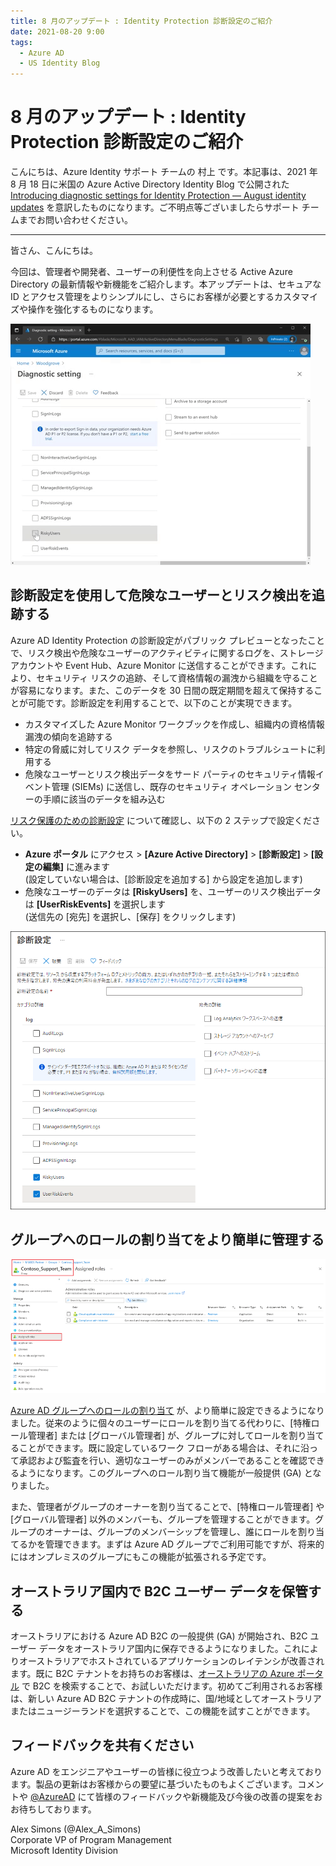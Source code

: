```yaml
---
title: 8 月のアップデート : Identity Protection 診断設定のご紹介
date: 2021-08-20 9:00
tags:
  - Azure AD
  - US Identity Blog
---
```


# 8 月のアップデート : Identity Protection 診断設定のご紹介

こんにちは、Azure Identity サポート チームの 村上 です。本記事は、2021 年 8 月 18 日に米国の Azure Active Directory Identity Blog で公開された [Introducing diagnostic settings for Identity Protection — August identity updates](https://techcommunity.microsoft.com/t5/azure-active-directory-identity/introducing-diagnostic-settings-for-identity-protection-august/ba-p/2464365) を意訳したものになります。ご不明点等ございましたらサポート チームまでお問い合わせください。

----

皆さん、こんにちは。

今回は、管理者や開発者、ユーザーの利便性を向上させる Active Azure Directory の最新情報や新機能をご紹介します。本アップデートは、セキュアな ID とアクセス管理をよりシンプルにし、さらにお客様が必要とするカスタマイズや操作を強化するものになります。

![](./introducing-diagnostic-settings-for-identity-protection-august/gif_for_demo.gif)

## 診断設定を使用して危険なユーザーとリスク検出を追跡する

Azure AD Identity Protection の診断設定がパブリック プレビューとなったことで、リスク検出や危険なユーザーのアクティビティに関するログを、ストレージ アカウントや Event Hub、Azure Monitor に送信することができます。これにより、セキュリティ リスクの追跡、そして資格情報の漏洩から組織を守ることが容易になります。また、このデータを 30 日間の既定期間を超えて保持することが可能です。診断設定を利用することで、以下のことが実現できます。

- カスタマイズした Azure Monitor ワークブックを作成し、組織内の資格情報漏洩の傾向を追跡する
- 特定の脅威に対してリスク データを参照し、リスクのトラブルシュートに利用する
- 危険なユーザーとリスク検出データをサード パーティのセキュリティ情報イベント管理 (SIEMs) に送信し、既存のセキュリティ オペレーション センターの手順に該当のデータを組み込む

[リスク保護のための診断設定](https://docs.microsoft.com/ja-jp/azure/azure-monitor/essentials/diagnostic-settings?tabs=CMD) について確認し、以下の 2 ステップで設定ください。

- **Azure ポータル** にアクセス > **[Azure Active Directory]** > **[診断設定]** > **[設定の編集]** に進みます  
(設定していない場合は、[診断設定を追加する] から設定を追加します)
- 危険なユーザーのデータは **[RiskyUsers]** を、ユーザーのリスク検出データは **[UserRiskEvents]** を選択します  
(送信先の  [宛先] を選択し、[保存] をクリックします)

![](./introducing-diagnostic-settings-for-identity-protection-august/AssignRolesToGroups.png)

## グループへのロールの割り当てをより簡単に管理する

![](./introducing-diagnostic-settings-for-identity-protection-august/2.AssignRolesToGroups.png)

[Azure AD グループへのロールの割り当て](https://docs.microsoft.com/ja-jp/azure/active-directory/roles/groups-assign-role) が、より簡単に設定できるようになりました。従来のように個々のユーザーにロールを割り当てる代わりに、[特権ロール管理者] または [グローバル管理者] が、グループに対してロールを割り当てることができます。既に設定しているワーク フローがある場合は、それに沿って承認および監査を行い、適切なユーザーのみがメンバーであることを確認できるようになります。このグループへのロール割り当て機能が一般提供 (GA) となりました。

また、管理者がグループのオーナーを割り当てることで、[特権ロール管理者] や [グローバル管理者] 以外のメンバーも、グループを管理することができます。グループのオーナーは、グループのメンバーシップを管理し、誰にロールを割り当てるかを管理できます。まずは Azure AD グループでご利用可能ですが、将来的にはオンプレミスのグループにもこの機能が拡張される予定です。

## オーストラリア国内で B2C ユーザー データを保管する

オーストラリアにおける Azure AD B2C の一般提供 (GA) が開始され、B2C ユーザー データをオーストラリア国内に保存できるようになりました。これによりオーストラリアでホストされているアプリケーションのレイテンシが改善されます。既に B2C テナントをお持ちのお客様は、[オーストラリアの Azure ポータル](https://azure.microsoft.com/en-au/) で B2C を検索することで、お試しいただけます。初めてご利用されるお客様は、新しい Azure AD B2C テナントの作成時に、国/地域としてオーストラリアまたはニュージーランドを選択することで、この機能を試すことができます。 

## フィードバックを共有ください

Azure AD をエンジニアやユーザーの皆様に役立つよう改善したいと考えております。製品の更新はお客様からの要望に基づいたものもよくございます。コメントや [@AzureAD](http://twitter.com/azuread) にて皆様のフィードバックや新機能及び今後の改善の提案をおお待ちしております。
 
Alex Simons (@Alex_A_Simons)  
Corporate VP of Program Management  
Microsoft Identity Division
